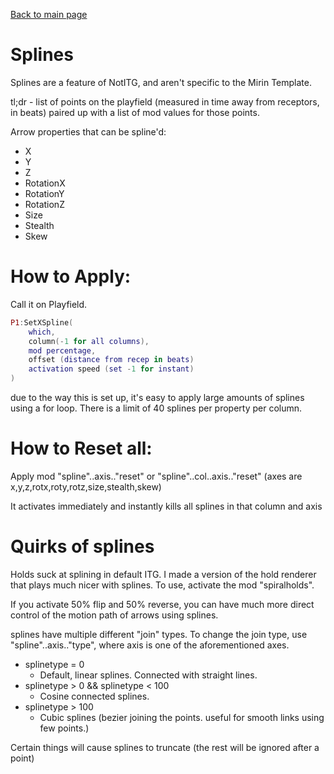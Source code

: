 <html><head><title>Splines | The Mirin Template</title></head></html>

[Back to main page](..)
# Splines
Splines are a feature of NotITG, and aren't specific to the Mirin Template.

tl;dr - list of points on the playfield (measured in time away from receptors, in beats)
paired up with a list of mod values for those points.

Arrow properties that can be spline'd:
* X
* Y
* Z
* RotationX
* RotationY
* RotationZ
* Size
* Stealth
* Skew

# How to Apply:
Call it on Playfield.

```lua
P1:SetXSpline(
	which,
	column(-1 for all columns),
	mod percentage,
	offset (distance from recep in beats)
	activation speed (set -1 for instant)
)
```

due to the way this is set up, it's easy to apply large amounts of splines using a for loop.
There is a limit of 40 splines per property per column.

# How to Reset all:

Apply mod "spline"..axis.."reset" or "spline"..col..axis.."reset"
(axes are x,y,z,rotx,roty,rotz,size,stealth,skew)

It activates immediately and instantly kills all splines in that column and axis




# Quirks of splines

Holds suck at splining in default ITG.
I made a version of the hold renderer that plays much nicer with splines.
To use, activate the mod "spiralholds".

If you activate 50% flip and 50% reverse, you can have much more direct control of the motion path
of arrows using splines.

splines have multiple different "join" types.
To change the join type, use "spline"..axis.."type", where axis is one of the aforementioned axes.

* splinetype = 0
  * Default, linear splines. Connected with straight lines.
* splinetype > 0 && splinetype < 100
  * Cosine connected splines.
* splinetype > 100
  * Cubic splines (bezier joining the points. useful for smooth links using few points.)

Certain things will cause splines to truncate (the rest will be ignored after a point)